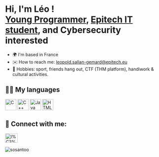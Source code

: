 <h1>Hi, I'm Léo ! <br/><a href="https://github.com/Leouuk">Young Programmer</a>, <a href="https://www.linkedin.com/in/léopold-sallan-3601011a9/">Epitech IT student</a>, and Cybersecurity interested</h1>

-   🌍  I'm based in France
-   ✉️  How to reach me: [leopold.sallan-gemard@epitech.eu](mailto:leopold.sallan-gemard@epitech.eu)
-   🤟  Hobbies: sport, friends hang out, CTF (THM platform), handiwork & cultural activities.

<h2> 👨‍🔧 My languages </h2>

<p align="left">
<a href="https://docs.microsoft.com/en-us/cpp/?view=msvc-170" target="_blank" rel="noreferrer"><img src="https://raw.githubusercontent.com/danielcranney/readme-generator/main/public/icons/skills/c-colored.svg" width="36" height="36" alt="C" /></a>
<a href="https://docs.microsoft.com/en-us/cpp/?view=msvc-170" target="_blank" rel="noreferrer"><img src="https://raw.githubusercontent.com/danielcranney/readme-generator/main/public/icons/skills/cplusplus-colored.svg" width="36" height="36" alt="C++" /></a>
<a href="https://www.oracle.com/java/" target="_blank" rel="noreferrer"><img
src="https://raw.githubusercontent.com/danielcranney/readme-generator/main/public/icons/skills/java-colored.svg" width="36" height="36" alt="Java" /></a>
<a href="https://developer.mozilla.org/en-US/docs/Glossary/HTML5" target="_blank" rel="noreferrer"><img src="https://raw.githubusercontent.com/danielcranney/readme-generator/main/public/icons/skills/html5-colored.svg" width="36" height="36" alt="HTML5" /></a>

<h2> 🤳 Connect with me:</h2>

<a href="https://www.linkedin.com/in/l%C3%A9opold-sallan-3601011a9/" target="blank"><img align="center" src="https://raw.githubusercontent.com/rahuldkjain/github-profile-readme-generator/master/src/images/icons/Social/linked-in-alt.svg" alt="l%C3%A9opold-sallan-3601011a9" height="30" width="40" /></a>

<img align="left" src="https://komarev.com/ghpvc/?username=sosantoo&label=Profile%20views&color=16c313&style=flat" alt="sosantoo" />
